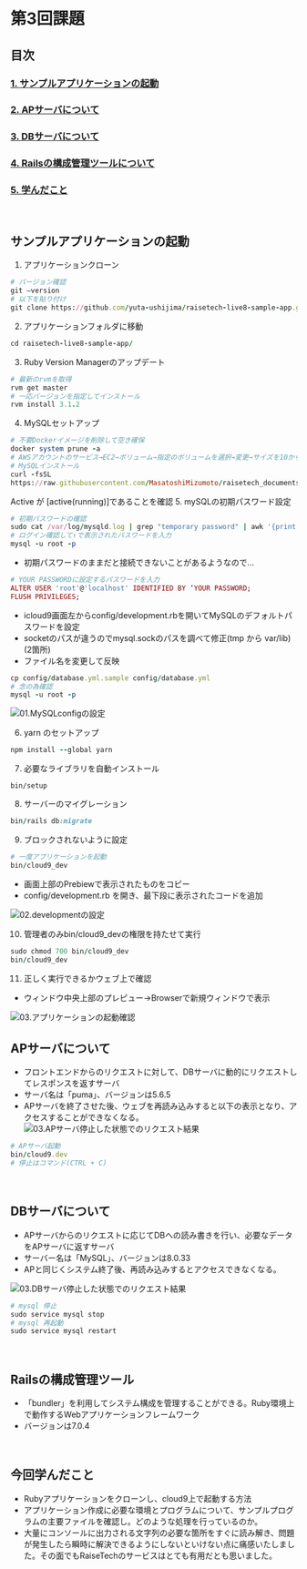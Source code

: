 # 第3回課題

## 目次
### [1. サンプルアプリケーションの起動](#janp01)

### [2. APサーバについて](#janp02)

### [3. DBサーバについて](#janp03)

### [4. Railsの構成管理ツールについて](#janp04)

### [5. 学んだこと](#janp05)

<br>

## <a id="janp01"></a>サンプルアプリケーションの起動
1. アプリケーションクローン
``` ruby
# バージョン確認
git —version
# 以下を貼り付け
git clone https://github.com/yuta-ushijima/raisetech-live8-sample-app.git
```
2. アプリケーションフォルダに移動
``` ruby
cd raisetech-live8-sample-app/
```
3. Ruby Version Managerのアップデート
``` ruby
# 最新のrvmを取得
rvm get master
# 一応バージョンを指定してインストール
rvm install 3.1.2
```
4. MySQLセットアップ
``` ruby
# 不要Dockerイメージを削除して空き確保
docker system prune -a
# AWSアカウントのサービス→EC2→ボリューム→指定のボリュームを選択→変更→サイズを10から16へ
# MySQLインストール
curl -fsSL 
https://raw.githubusercontent.com/MasatoshiMizumoto/raisetech_documents/main/aws/scripts/mysql_amazon_linux_2.sh | sh
```
Active が [active(running)]であることを確認
5. mySQLの初期パスワード設定
``` ruby
# 初期パスワードの確認
sudo cat /var/log/mysqld.log | grep "temporary password" | awk '{print $13}'
# ログイン確認して↑で表示されたパスワードを入力
mysql -u root -p
```
- 初期パスワードのままだと接続できないことがあるようなので…
``` ruby
# YOUR PASSWORDに設定するパスワードを入力
ALTER USER 'root'@'localhost' IDENTIFIED BY ‘YOUR PASSWORD;
FLUSH PRIVILEGES;
```
- icloud9画面左からconfig/development.rbを開いてMySQLのデフォルトパスワードを設定
- socketのパスが違うのでmysql.sockのパスを調べて修正(tmp から var/lib)(2箇所)
- ファイル名を変更して反映
``` ruby
cp config/database.yml.sample config/database.yml
# 念の為確認
mysql -u root -p
```
![01.MySQLconfigの設定](image/AWS-WebAP-00.png)

6. yarn のセットアップ
``` ruby
npm install --global yarn
```
7. 必要なライブラリを自動インストール
``` ruby:setup
bin/setup
```
8. サーバーのマイグレーション
``` ruby
bin/rails db:migrate
```
9. ブロックされないように設定
``` ruby
# 一度アプリケーションを起動
bin/cloud9_dev
```
- 画面上部のPrebiewで表示されたものをコピー
- config/development.rb を開き、最下段に表示されたコードを追加

![02.developmentの設定](image/AWS-WebAP-01.png)

10. 管理者のみbin/cloud9_devの権限を持たせて実行
``` ruby
sudo chmod 700 bin/cloud9_dev
bin/cloud9_dev
```
11. 正しく実行できるかウェブ上で確認
- ウィンドウ中央上部のプレピュー→Browserで新規ウィンドウで表示

![03.アプリケーションの起動確認](image/AWS-WebAP-02.png)
<br>

## <a id="janp02"></a>APサーバについて
- フロントエンドからのリクエストに対して、DBサーバに動的にリクエストしてレスポンスを返すサーバ
- サーバ名は「puma」、バージョンは5.6.5
- APサーバを終了させた後、ウェブを再読み込みすると以下の表示となり、アクセスすることができなくなる。
![03.APサーバ停止した状態でのリクエスト結果](image/AWS-WebAP-03.png)

``` ruby
# APサーバ起動
bin/cloud9.dev
# 停止はコマンド(CTRL + C)
```

<br>

## <a id="janp03"></a>DBサーバについて
- APサーバからのリクエストに応じてDBへの読み書きを行い、必要なデータをAPサーバに返すサーバ
- サーバー名は「MySQL」、バージョンは8.0.33
- APと同じくシステム終了後、再読み込みするとアクセスできなくなる。

![03.DBサーバ停止した状態でのリクエスト結果](image/AWS-WebAP-04.png)

``` ruby
# mysql 停止
sudo service mysql stop
# mysql 再起動
sudo service mysql restart
```

<br>

## <a id="janp04"></a>Railsの構成管理ツール
- 「bundler」を利用してシステム構成を管理することができる。Ruby環境上で動作するWebアプリケーションフレームワーク
- バージョンは7.0.4

<br>

## <a id="janp05"></a>今回学んだこと
- Rubyアプリケーションをクローンし、cloud9上で起動する方法
- アプリケーション作成に必要な環境とプログラムについて、サンプルプログラムの主要ファイルを確認し。どのような処理を行っているのか。
- 大量にコンソールに出力される文字列の必要な箇所をすぐに読み解き、問題が発生したら瞬時に解決できるようにしないといけない点に痛感いたしました。その面でもRaiseTechのサービスはとても有用だとも思いました。

